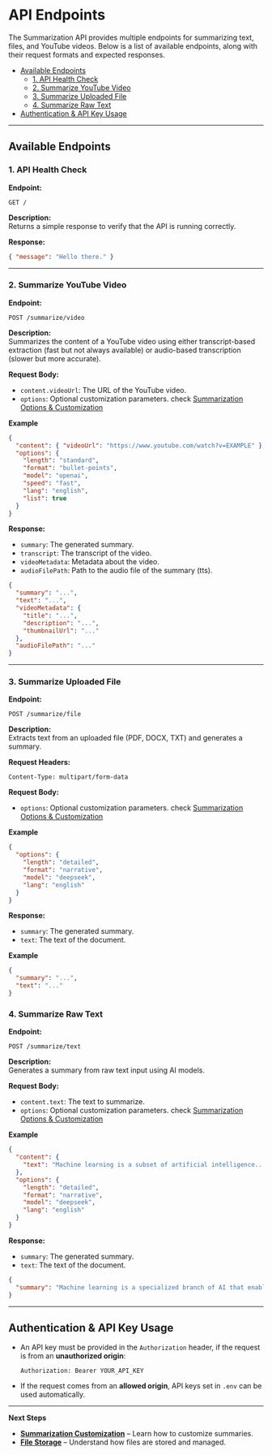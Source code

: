 <h1>API Endpoints</h1>

The Summarization API provides multiple endpoints for summarizing text, files, and YouTube videos. Below is a list of available endpoints, along with their request formats and expected responses.

- [Available Endpoints](#available-endpoints)
  - [1. API Health Check](#1-api-health-check)
  - [2. Summarize YouTube Video](#2-summarize-youtube-video)
  - [3. Summarize Uploaded File](#3-summarize-uploaded-file)
  - [4. Summarize Raw Text](#4-summarize-raw-text)
- [Authentication \& API Key Usage](#authentication--api-key-usage)

---

## Available Endpoints

### 1. API Health Check

**Endpoint:**

```
GET /
```

**Description:**  
Returns a simple response to verify that the API is running correctly.

**Response:**

```json
{ "message": "Hello there." }
```

---

### 2. Summarize YouTube Video

**Endpoint:**

```
POST /summarize/video
```

**Description:**  
Summarizes the content of a YouTube video using either transcript-based extraction (fast but not always available) or audio-based transcription (slower but more accurate).

**Request Body:**

- `content.videoUrl`: The URL of the YouTube video.
- `options`: Optional customization parameters. check [Summarization Options & Customization](./summarization-options-customization.md)

**Example**

```json
{
  "content": { "videoUrl": "https://www.youtube.com/watch?v=EXAMPLE" },
  "options": {
    "length": "standard",
    "format": "bullet-points",
    "model": "openai",
    "speed": "fast",
    "lang": "english",
    "list": true
  }
}
```

**Response:**

- `summary`: The generated summary.
- `transcript`: The transcript of the video.
- `videoMetadata`: Metadata about the video.
- `audioFilePath`: Path to the audio file of the summary (tts).

```json
{
  "summary": "...",
  "text": "...",
  "videoMetadata": {
    "title": "...",
    "description": "...",
    "thumbnailUrl": "..."
  },
  "audioFilePath": "..."
}
```

---

### 3. Summarize Uploaded File

**Endpoint:**

```
POST /summarize/file
```

**Description:**  
Extracts text from an uploaded file (PDF, DOCX, TXT) and generates a summary.

**Request Headers:**

```
Content-Type: multipart/form-data
```

**Request Body:**

- `options`: Optional customization parameters. check [Summarization Options & Customization](./summarization-options-customization.md)

**Example**

```json
{
  "options": {
    "length": "detailed",
    "format": "narrative",
    "model": "deepseek",
    "lang": "english"
  }
}
```

**Response:**

- `summary`: The generated summary.
- `text`: The text of the document.

**Example**

```json
{
  "summary": "...",
  "text": "..."
}
```

### 4. Summarize Raw Text

**Endpoint:**

```
POST /summarize/text
```

**Description:**  
Generates a summary from raw text input using AI models.

**Request Body:**

- `content.text`: The text to summarize.
- `options`: Optional customization parameters. check [Summarization Options & Customization](./summarization-options-customization.md)

**Example**

```json
{
  "content": {
    "text": "Machine learning is a subset of artificial intelligence..."
  },
  "options": {
    "length": "detailed",
    "format": "narrative",
    "model": "deepseek",
    "lang": "english"
  }
}
```

**Response:**

- `summary`: The generated summary.
- `text`: The text of the document.

```json
{
  "summary": "Machine learning is a specialized branch of AI that enables computers to learn..."
}
```

---

## Authentication & API Key Usage

- An API key must be provided in the `Authorization` header, if the request is from an **unauthorized origin**:
  ```
  Authorization: Bearer YOUR_API_KEY
  ```
- If the request comes from an **allowed origin**, API keys set in `.env` can be used automatically.

---

**Next Steps**

- **[Summarization Customization](./summarization-options-customization.md)** – Learn how to customize summaries.
- **[File Storage](./file-storage.md)** – Understand how files are stored and managed.

